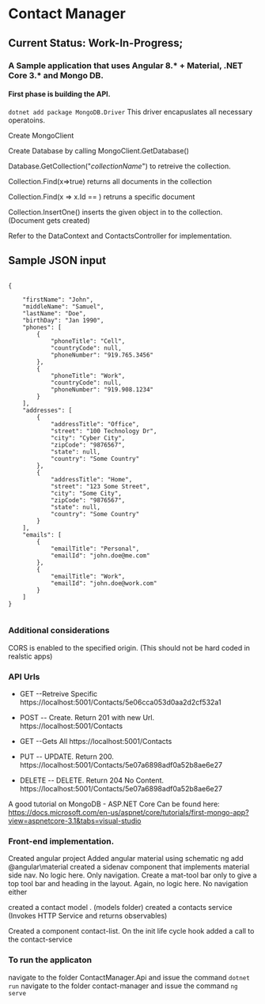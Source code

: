 # Contact Manager
## Current Status: Work-In-Progress;
### A Sample application that uses Angular 8.* + Material, .NET Core 3.* and Mongo DB. 
#### First phase is building the API.

`dotnet add package MongoDB.Driver`  This driver encapuslates all necessary operatoins.

Create MongoClient

Create Database by calling MongoClient.GetDatabase(<DatabaseName>)

Database.GetCollection<ModelName>("_collectionName_") to retreive the collection.

Collection.Find(x=>true) returns all documents in the collection

Collection.Find(x => x.Id == <idparameter>) retruns a specific document

Collection.InsertOne(<Object>) inserts the given object in to the collection. (Document gets created)

Refer to the DataContext and ContactsController for implementation.

## Sample JSON input


```

{
  
    "firstName": "John",
    "middleName": "Samuel",
    "lastName": "Doe",
    "birthDay": "Jan 1990",
    "phones": [
        {
            "phoneTitle": "Cell",
            "countryCode": null,
            "phoneNumber": "919.765.3456"
        },
        {
            "phoneTitle": "Work",
            "countryCode": null,
            "phoneNumber": "919.908.1234"
        }
    ],
    "addresses": [
        {
            "addressTitle": "Office",
            "street": "100 Technology Dr",
            "city": "Cyber City",
            "zipCode": "9876567",
            "state": null,
            "country": "Some Country"
        },
        {
            "addressTitle": "Home",
            "street": "123 Some Street",
            "city": "Some City",
            "zipCode": "9876567",
            "state": null,
            "country": "Some Country"
        }
    ],
    "emails": [
        {
            "emailTitle": "Personal",
            "emailId": "john.doe@me.com"
        },
        {
            "emailTitle": "Work",
            "emailId": "john.doe@work.com"
        }
    ]
}


```
### Additional considerations
CORS is enabled to the specified origin. (This should not be hard coded in realstic apps)

### API Urls

- GET --Retreive Specific
https://localhost:5001/Contacts/5e06cca053d0aa2d2cf532a1

- POST -- Create. Return 201 with new Url.
https://localhost:5001/Contacts

- GET  --Gets All
https://localhost:5001/Contacts 

- PUT -- UPDATE. Return 200.
https://localhost:5001/Contacts/5e07a6898adf0a52b8ae6e27

- DELETE -- DELETE. Return 204 No Content.
https://localhost:5001/Contacts/5e07a6898adf0a52b8ae6e27

A good tutorial on MongoDB - ASP.NET Core Can be found here: https://docs.microsoft.com/en-us/aspnet/core/tutorials/first-mongo-app?view=aspnetcore-3.1&tabs=visual-studio


### Front-end implementation. 
Created angular project
Added angular material using schematic ng add @angular\material
created a sidenav component that implements material side nav. No logic here. Only navigation.
Create a mat-tool bar only to give a top tool bar and heading in the layout. Again, no logic here. No navigation either

created a contact model . (models folder)
created a contacts service (Invokes HTTP Service and returns observables)

Created a component contact-list. On the init life cycle hook added a call to the contact-service


### To run the applicaton

navigate to the folder ContactManager.Api and issue the command `dotnet run`
navigate to the folder contact-manager and issue the command `ng serve`